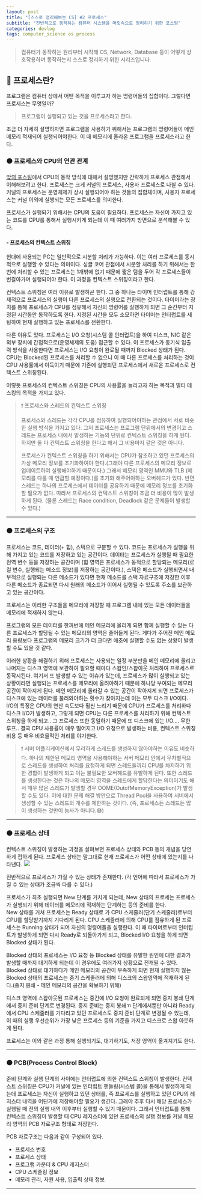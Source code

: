 ```yaml
---
layout: post
title: "[스스로 정리해보는 CS] #2 프로세스"
subtitle: "전반적으로 동작하는 컴퓨터 시스템을 머릿속으로 정리하기 위한 포스팅"
categories: devlog
tags: computer_science os process
---
```


> 컴퓨터가 동작하는 원리부터 시작해 OS, Network, Database 등이 어떻게 상호작용하며 동작하는지 스스로 정리하기 위한 시리즈입니다.

<!--more-->

## 🌱 프로세스란?
프로그램은 컴퓨터 상에서 어떤 목적을 이루고자 하는 명령어들의 집합이다. 그렇다면 프로세스는 무엇일까?

> 프로그램이 실행되고 있는 것을 프로세스라고 한다.

조금 더 자세히 설명하자면 프로그램을 사용하기 위해서는 프로그램의 명령어들이 메인 메모리 적재되어 실행되어야한다. 이 때 메모리에 올라온 프로그램을 프로세스라고 한다.  

### 🟤 프로세스와 CPU의 연관 관계
[앞의 포스팅](https://syeon2.github.io/devlog/operation1.html)에서 CPU의 동작 방식에 대해서 설명했지만 간략하게 프로세스 관점해서 이해해보려고 한다. 프로세스는 
크게 커널의 프로세스, 사용자 프로세스로 나뉠 수 있다. 커널의 프로세스는 운영체제가 상시 실행되어야 하는 것들의 집합체이며, 사용자 프로세스는 커널 이외에 실행되는 모든 프로세스를 의미한다.

프로세스가 실행되기 위해서는 CPU의 도움이 필요하다. 프로세스는 자신이 가지고 있는 코드를 CPU를 통해서 실행시키게 되는데 이 때 여러가지 방면으로 분석해볼 수 있다.

#### - 프로세스의 컨텍스트 스위칭
현대에 사용되는 PC는 일반적으로 시분할 처리가 가능하다. 이는 여러 프로세스를 동시적으로 실행할 수 있다는 의미이다. 싱글 코어 관점에서 시분할 처리를 하기 위해서는 한번에 처리할 수 있는 프로세스는 
1개밖에 없기 때문에 짧은 텀을 두어 각 프로세스들이 번갈아가며 실행되어야 한다. 이 과정을 컨텍스트 스위칭이라고 한다.

컨텍스트 스위칭은 여러 이유로 발생하곤 한다. 그 중 하나는 타이머 인터럽트를 통해 강제적으로 프로세스의 실행이 다른 프로세스의 실행으로 전환되는 것이다. 타이머라는 장치를 통해 프로세스가 CPU를 점유해서 
자신의 명령어를 실행하게 되면 그 순간부터 지정된 시간동안 동작하도록 한다. 지정된 시간을 모두 소모하면 타이머는 인터럽트를 세팅하여 현재 실행하고 있는 프로세스를 전환한다.

다른 이유도 있다. 프로세스는 I/O 요청(시스템 콜 인터럽트)을 하여 디스크, NIC 같은 외부 장치에 간접적으로(운영체제의 도움) 접근할 수 있다. 이 프로세스가 동기식 입출력 방식을 사용한다면 프로세스는 
I/O 요청이 완료될 때까지 Blocked 상태가 된다. CPU는 Blocked된 프로세스를 처리할 수 없으니 이 때 다른 프로세스를 처리하는 것이 CPU 사용률에서 이득이기 때문에 기존에 실행되던 프로세스에서 새로운 
프로세스로 컨텍스트 스위칭된다.

이렇듯 프로세스의 컨텍스트 스위칭은 CPU의 사용률을 늘리고자 하는 목적과 멀티 테스킹의 목적을 가지고 있다.

> ❗️ 프로세스와 스레드의 컨텍스트 스위칭 <br />
> 
> 프로세스와 스레드는 각각 CPU를 점유하여 실행되어야하는 관점에서 서로 비슷한 실행 방식을 가지고 있다. 그저 프로세스는 프로그램 단위에서의 변경이고 스레드는 프로세스 내에서 발생하는 기능의 단위로 컨텍스트 
> 스위칭을 하게 된다. 하지만 둘 다 컨텍스트 스위칭을 한다고 해서 그 비용마저 같은 것은 아니다.
> 
> 프로세스가 컨텍스트 스위칭을 하기 위해서는 CPU가 참조하고 있던 프로세스의 가상 메모리 정보를 초기화하여야 한다.(그래야 다른 프로세스의 메모리 정보로 업데이트하여 실행해야하기 때문이다.) 그래서 메모리 영역인 
> MMU와 TLB (메모리를 다룰 때 언급할 예정이다.)를 초기화 해주어야하는 오버헤드가 있다. 반면 스레드는 하나의 프로세스에서 데이터를 공유하기 때문에 메모리 정보를 초기화할 필요가 없다. 따라서 프로세스의 컨텍스트 스위칭이 
> 조금 더 비용이 많이 발생하게 된다. (물론 스레드는 Race condition, Deadlock 같은 문제들이 발생할 수 있다.)

----

### 🟤 프로세스의 구조
프로세스는 코드, 데이터(+ 힙), 스택으로 구분할 수 있다. 코드는 프로세스가 실행을 위해 가지고 있는 코드를 저장하고 있는 공간이다. 데이터는 프로세스가 실행될 때 필요한 전역 변수 등을 저장하는 공간이며
(힙 영역은 프로세스가 동적으로 할당되는 메모리(로컬 변수, 실행되는 메소드 정보)를 저장하는 공간이다.), 스택은 메소드가 실행되면서 내부적으로 실행되는 다른 메소드가 있다면 현재 메소드를 스택 자료구조에 
저장한 이후 다른 메소드가 종료되면 다시 원래의 메소드가 이어서 실행될 수 있도록 주소를 보관하고 있는 공간이다.

프로세스는 이러한 구조들을 메모리에 저장할 때 프로그램 내에 있는 모든 데이터들을 메모리에 적재하지 않는다.

프로그램의 모든 데이터를 한꺼번에 메인 메모리에 올리게 되면 함께 실행할 수 있는 다른 프로세스가 할당될 수 있는 메모리의 영역은 줄어들게 된다.
게다가 주어진 메인 메모리 용량보다 프로그램의 메모리 크기가 더 크다면 애초에 실행할 수도 없는 상황이 발생할 수도 있을 것 같다.

이러한 상황을 해결하기 위해 프로세스는 사용되는 일정 부분만을 메인 메모리에 올리고 나머지는 디스크 영역에 보관하여 필요할 때마다 스왑인/스왑아웃 처리하여 프로세스르 동작시킨다. 
여기서 또 발생할 수 있는 이슈가 있는데, 프로세스가 많이 실행되고 있는 상황이라면 실행되는 프로세스를 메모리에 올려야하기 때문에 하나당 부여되는 메모리 공간이 작아지게 된다. 
메인 메모리에 올라갈 수 있는 공간이 작아지게 되면 프로세스가 디스크에 있는 데이터를 불러와야하는 횟수가 잦아지는데 이는 모두 디스크 I/O이다. I/O의 특징은 CPU의 연산 속도보다 훨씬 느리기 때문에 
CPU가 프로세스를 처리하다 디스크 I/O가 발생하고, 그렇게 되면 CPU는 다른 프로세스를 처리하기 위해 컨텍스트 스위칭을 하게 되고.. 그 프로세스 또한 동일하기 때문에 또 디스크에 있는 I/O.... 무한 루프..
결국 CPU 사용률이 매우 떨어지고 I/O 요청으로 발생하는 비용, 컨텍스트 스위칭 비용 등 매우 비효율적인 처리를 야기한다.

> ❗️ 서버 어플리케이션에서 무리하게 스레드를 생성하지 않아야하는 이유도 비슷하다. 하나의 제한된 메모리 영역을 사용해야하는 서버 메모리 안에서 
> 무차별적으로 스레드를 생성하여 처리를 요청하게 되면 스레드들끼리 CPU를 차지하기 위한 경합이 발생하게 되고 이는 불필요한 오버헤드를 유발하게 된다. 
> 또한 스레드를 생성한다는 것은 하나의 메모리 영역을 스레드에게 할당한다는 의미이기도 해서 매우 많은 스레드가 발생할 경우 OOME(OutofMemoryException)가 발생할 수도 있다.
> 이에 대한 문제 해결 방안으로 Thread Pool을 사용하여 서버에서 생성할 수 있는 스레드의 개수를 제한하는 것이다. (즉, 프로세스든 스레드든 많이 생성하는 것만이 능사가 아니다.😅) 

------

### 🟤 프로세스 상태
컨텍스트 스위칭이 발생하는 과정을 살펴보면 프로세스 상태와 PCB 등의 개념을 당연하게 접하게 된다. 프로세스 상태는 말그대로 현재 프로세스가 어떤 상태에 있는지를 나타낸다.
<img src="https://i.ibb.co/jkhgRyh/3-C0-EE55-A-F817-411-C-9-AB2-88-AC7-F8-BDD81.jpg" />

전반적으로 프로세스가 가질 수 있는 상태가 존재한다. (각 언어에 따라서 프로세스가 가질 수 있는 상태가 조금씩 다를 수 있다.)

프로세스가 최초 실행되면 New 단계를 거치게 되는데, New 상태의 프로세는 프로세스가 실행되기 위해 데이터를 메모리에 적재하는 단계하는 등의 준비를 한다.<br />
New 상태를 거쳐 프로세스는 Ready 상태로 가 CPU 스케줄러(단기 스케줄러)로부터 CPU를 할당받기까지 기다리게 된다. CPU 스케줄러에 의해 CPU를 점유하게 된 프로세스는 Running 상태가 되어 
자신의 명령어들을 실행한다. 이 때 타이머로부터 인터럽트가 발생하게 되면 다시 Ready로 되돌아가게 되고, Blocked I/O 요청을 하게 되면 Blocked 상태가 된다.

Blocked 상태의 프로세스는 I/O 요청 등 Blocked 상태를 유발한 원인에 대한 결과가 발생할 때까지 대기하게 되는데 이 경우에도 여러가지 상황으로 전개될 수 있다. 
Blocked 상태로 대기하다가 메인 메모리의 공간이 부족하게 되면 현재 실행하지 않는 Blocked 상태의 프로세스는 중기 스케줄러에 의해 디스크의 스왑영역에 적재하게 된다.(중지 봉쇄 - 메인 메모리의 공간을 확보하기 위해) 

디스크 영역에 스왑아웃된 프로세스는 중간에 I/O 요청이 완료되게 되면 중지 봉쇄 단계에서 중지 준비 단계로 변경된다. 중지 준비는 중지 봉쇄ㄲ 단계에서뿐만 아니라 Ready에서 CPU 스케줄러를 기다리고 있던 
프로세스도 중지 준비 단계로 변경될 수 있는데, 이 때의 실행 우선순위가 가장 낮은 프로세스 등의 기준을 가지고 디스크로 스왑 아웃하게 된다.

프로세스는 이와 같은 과정 통해 실행되기도, 대기하기도, 저장 영역이 옮겨지기도 한다.

-------

### 🟤 PCB(Process Control Block)
준비 단계와 실행 단계의 사이에는 언터럽트에 의한 컨텍스트 스위칭이 발생한다. 컨텍스트 스위칭은 CPU가 커널에 있는 인터럽트 핸들링(시스템 콜)을 통해서 발생하게 되는데 프로세스는 자신이 실행하고 있던 상태를, 즉 프로세스를 실행하고 있던 
CPU의 레지스터 내역을 어딘가에 저장해야할 필요가 생긴다. 그래야 추후 다시 해당 프로세스가 실행될 때 전의 실행 내역 이후부터 실행할 수 있기 때문이다. 그래서 인터럽트를 통해 컨텍스트 스위칭이 발생할 때 CPU 레지스터에 있던 
프로세스의 실행 정보를 커널 메모리 영역의 PCB 자료구조 형태로 저장한다.

PCB 자료구조는 다음과 같이 구성되어 있다.
- 프로세스 번호
- 프로세스 상태
- 프로그램 카운터 & CPU 레지스터
- CPU 스케줄링 정보
- 메모리 관리, 자원 사용, 입출력 상태 정보

------

